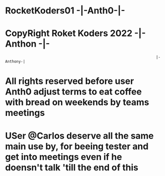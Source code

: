 # RocketKoders01                                                        -|-Anth0-|-
# CopyRight Roket Koders 2022                                          -|-Anthon -|-
                                                                        |-Anthony-|

# All rights reserved before user Anth0 adjust terms to eat coffee with bread on weekends by teams meetings
# USer @Carlos deserve all the same main use by, for beeing tester and get into meetings even if he doensn't talk 'till the end of this 
